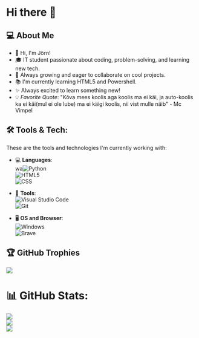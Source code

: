 # Hi there 👋



## 💻 About Me
- 👋 Hi, I'm Jörn!
- 🎓 IT student passionate about coding, problem-solving, and learning new tech.
- 🌱 Always growing and eager to collaborate on cool projects.
- 📚 I'm currently learning HTML5 and Powershell.
- ✨ Always excited to learn something new!
- 💡 *Favorite Quote*: 
"Kõva mees koolis aga koolis ma ei käi, ja auto-koolis ka ei käi(mul ei ole lube) ma ei käigi koolis, nii vist mulle näib" - Mc Vimpel

## 🛠️ Tools & Tech:

These are the tools and technologies I'm currently working with:

- 💻 **Languages**:  
  wa![Python](https://img.shields.io/badge/python-3670A0?style=for-the-badge&logo=python&logoColor=ffdd54)  
  ![HTML5](https://img.shields.io/badge/html5-%23E34F26.svg?style=for-the-badge&logo=html5&logoColor=white)  
  ![CSS](https://img.shields.io/badge/CSS-%231572B6?style=for-the-badge&logo=css3&logoColor=white)  
- 🔧 **Tools**:  
  ![Visual Studio Code](https://img.shields.io/badge/Visual%20Studio%20Code-0078d7.svg?style=for-the-badge&logo=visual-studio-code&logoColor=white)  
  ![Git](https://img.shields.io/badge/git-%23F05033.svg?style=for-the-badge&logo=git&logoColor=white)  

- 🖥️ **OS and Browser**:  
  ![Windows](https://img.shields.io/badge/Windows-0078D6?style=for-the-badge&logo=windows&logoColor=white)  
  ![Brave](https://img.shields.io/badge/Brave-FB542B?style=for-the-badge&logo=Brave&logoColor=white)  

## 🏆 GitHub Trophies
  ![](https://github-profile-trophy.vercel.app/?username=JornToomingas&theme=radical&no-frame=false&no-bg=true&margin-w=4)

# 📊 GitHub Stats:
![](https://github-readme-stats.vercel.app/api?username=JorntOOmingas&theme=dark&hide_border=false&include_all_commits=false&count_private=false)<br/>
![](https://github-readme-streak-stats.herokuapp.com/?user=JorntOOmingas&theme=dark&hide_border=false)<br/>
![](https://github-readme-stats.vercel.app/api/top-langs/?username=JorntOOmingas&theme=dark&hide_border=false&include_all_commits=false&count_private=false&layout=compact)